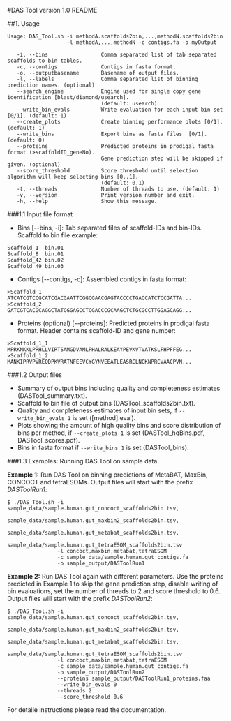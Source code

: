 #DAS Tool version 1.0 README


##1. Usage

``` 
Usage: DAS_Tool.sh -i methodA.scaffolds2bin,...,methodN.scaffolds2bin
                   -l methodA,...,methodN -c contigs.fa -o myOutput

   -i, --bins                 Comma separated list of tab separated scaffolds to bin tables.
   -c, --contigs              Contigs in fasta format.
   -o, --outputbasename       Basename of output files.
   -l, --labels               Comma separated list of binning prediction names. (optional)
   --search_engine            Engine used for single copy gene identification [blast/diamond/usearch].
                              (default: usearch)
   --write_bin_evals          Write evaluation for each input bin set [0/1]. (default: 1)
   --create_plots             Create binning performance plots [0/1]. (default: 1)
   --write_bins               Export bins as fasta files  [0/1]. (default: 0)
   --proteins                 Predicted proteins in prodigal fasta format (>scaffoldID_geneNo).
                              Gene prediction step will be skipped if given. (optional)
   --score_threshold          Score threshold until selection algorithm will keep selecting bins [0..1].
                              (default: 0.1)
   -t, --threads              Number of threads to use. (default: 1)
   -v, --version              Print version number and exit.
   -h, --help                 Show this message.

``` 


###1.1 Input file format
- Bins [\--bins, -i]: Tab separated files of scaffold-IDs and bin-IDs.
Scaffold to bin file example:
``` 
Scaffold_1	bin.01
Scaffold_8	bin.01
Scaffold_42	bin.02
Scaffold_49	bin.03
``` 
- Contigs [\--contigs, -c]: Assembled contigs in fasta format:
``` 
>Scaffold_1
ATCATCGTCCGCATCGACGAATTCGGCGAACGAGTACCCCTGACCATCTCCGATTA...
>Scaffold_2
GATCGTCACGCAGGCTATCGGAGCCTCGACCCGCAAGCTCTGCGCCTTGGAGCAGG...
``` 

- Proteins (optional) [\--proteins]: Predicted proteins in prodigal fasta format. Header contains scaffold-ID and gene number:
``` 
>Scaffold_1_1
MPRKNKKLPRHLLVIRTSAMGDVAMLPHALRALKEAYPEVKVTVATKSLFHPFFEG...
>Scaffold_1_2
MANKIPRVPVREQDPKVRATNFEEVCYGYNVEEATLEASRCLNCKNPRCVAACPVN...
```

###1.2 Output files
- Summary of output bins including quality and completeness estimates (DASTool_summary.txt).
- Scaffold to bin file of output bins (DASTool_scaffolds2bin.txt).
- Quality and completeness estimates of input bin sets, if ```--write_bin_evals 1```  is set ([method].eval).
- Plots showing the amount of high quality bins and score distribution of bins per method, if ```--create_plots 1``` is set (DASTool_hqBins.pdf, DASTool_scores.pdf).
- Bins in fasta format if ```--write_bins 1``` is set (DASTool_bins).



###1.3 Examples: Running DAS Tool on sample data.

**Example 1:**  Run DAS Tool on binning predictions of MetaBAT, MaxBin, CONCOCT and tetraESOMs. Output files will start with the prefix *DASToolRun1*:
``` 
$ ./DAS_Tool.sh -i sample_data/sample.human.gut_concoct_scaffolds2bin.tsv,
                   sample_data/sample.human.gut_maxbin2_scaffolds2bin.tsv,
                   sample_data/sample.human.gut_metabat_scaffolds2bin.tsv,
                   sample_data/sample.human.gut_tetraESOM_scaffolds2bin.tsv 
                -l concoct,maxbin,metabat,tetraESOM 
                -c sample_data/sample.human.gut_contigs.fa 
                -o sample_output/DASToolRun1
``` 

**Example 2:** Run DAS Tool again with different parameters. Use the proteins predicted in Example 1 to skip the gene prediction step, disable writing of bin evaluations, set the number of threads to 2 and score threshold to 0.6. Output files will start with the prefix *DASToolRun2*:
```
$ ./DAS_Tool.sh -i sample_data/sample.human.gut_concoct_scaffolds2bin.tsv,
                   sample_data/sample.human.gut_maxbin2_scaffolds2bin.tsv,
                   sample_data/sample.human.gut_metabat_scaffolds2bin.tsv,
                   sample_data/sample.human.gut_tetraESOM_scaffolds2bin.tsv 
                -l concoct,maxbin,metabat,tetraESOM 
                -c sample_data/sample.human.gut_contigs.fa 
                -o sample_output/DASToolRun2 
                --proteins sample_output/DASToolRun1_proteins.faa 
                --write_bin_evals 0 
                --threads 2 
                --score_threshold 0.6
```

For detaile instructions please read the documentation.
